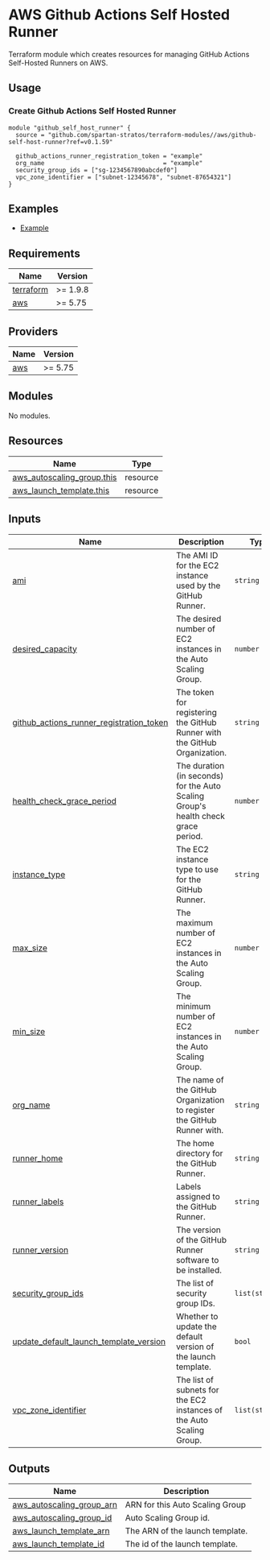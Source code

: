 # AWS Github Actions Self Hosted Runner

Terraform module which creates resources for managing GitHub Actions Self-Hosted Runners on AWS.

## Usage

### Create Github Actions Self Hosted Runner

```hcl
module "github_self_host_runner" {
  source = "github.com/spartan-stratos/terraform-modules//aws/github-self-host-runner?ref=v0.1.59"

  github_actions_runner_registration_token = "example"
  org_name                                 = "example"
  security_group_ids = ["sg-1234567890abcdef0"]
  vpc_zone_identifier = ["subnet-12345678", "subnet-87654321"]
}
```

## Examples

- [Example](./examples/complete/)

<!-- BEGIN_TF_DOCS -->
## Requirements

| Name | Version |
|------|---------|
| <a name="requirement_terraform"></a> [terraform](#requirement\_terraform) | >= 1.9.8 |
| <a name="requirement_aws"></a> [aws](#requirement\_aws) | >= 5.75 |

## Providers

| Name | Version |
|------|---------|
| <a name="provider_aws"></a> [aws](#provider\_aws) | >= 5.75 |

## Modules

No modules.

## Resources

| Name | Type |
|------|------|
| [aws_autoscaling_group.this](https://registry.terraform.io/providers/hashicorp/aws/latest/docs/resources/autoscaling_group) | resource |
| [aws_launch_template.this](https://registry.terraform.io/providers/hashicorp/aws/latest/docs/resources/launch_template) | resource |

## Inputs

| Name | Description | Type | Default | Required |
|------|-------------|------|---------|:--------:|
| <a name="input_ami"></a> [ami](#input\_ami) | The AMI ID for the EC2 instance used by the GitHub Runner. | `string` | `"ami-00c257e12d6828491"` | no |
| <a name="input_desired_capacity"></a> [desired\_capacity](#input\_desired\_capacity) | The desired number of EC2 instances in the Auto Scaling Group. | `number` | `1` | no |
| <a name="input_github_actions_runner_registration_token"></a> [github\_actions\_runner\_registration\_token](#input\_github\_actions\_runner\_registration\_token) | The token for registering the GitHub Runner with the GitHub Organization. | `string` | n/a | yes |
| <a name="input_health_check_grace_period"></a> [health\_check\_grace\_period](#input\_health\_check\_grace\_period) | The duration (in seconds) for the Auto Scaling Group's health check grace period. | `number` | `600` | no |
| <a name="input_instance_type"></a> [instance\_type](#input\_instance\_type) | The EC2 instance type to use for the GitHub Runner. | `string` | `"t3.micro"` | no |
| <a name="input_max_size"></a> [max\_size](#input\_max\_size) | The maximum number of EC2 instances in the Auto Scaling Group. | `number` | `1` | no |
| <a name="input_min_size"></a> [min\_size](#input\_min\_size) | The minimum number of EC2 instances in the Auto Scaling Group. | `number` | `1` | no |
| <a name="input_org_name"></a> [org\_name](#input\_org\_name) | The name of the GitHub Organization to register the GitHub Runner with. | `string` | n/a | yes |
| <a name="input_runner_home"></a> [runner\_home](#input\_runner\_home) | The home directory for the GitHub Runner. | `string` | `"/home/ubuntu/actions-runner"` | no |
| <a name="input_runner_labels"></a> [runner\_labels](#input\_runner\_labels) | Labels assigned to the GitHub Runner. | `string` | `"self-hosted,ec2"` | no |
| <a name="input_runner_version"></a> [runner\_version](#input\_runner\_version) | The version of the GitHub Runner software to be installed. | `string` | `"2.321.0"` | no |
| <a name="input_security_group_ids"></a> [security\_group\_ids](#input\_security\_group\_ids) | The list of security group IDs. | `list(string)` | n/a | yes |
| <a name="input_update_default_launch_template_version"></a> [update\_default\_launch\_template\_version](#input\_update\_default\_launch\_template\_version) | Whether to update the default version of the launch template. | `bool` | `true` | no |
| <a name="input_vpc_zone_identifier"></a> [vpc\_zone\_identifier](#input\_vpc\_zone\_identifier) | The list of subnets for the EC2 instances of the Auto Scaling Group. | `list(string)` | n/a | yes |

## Outputs

| Name | Description |
|------|-------------|
| <a name="output_aws_autoscaling_group_arn"></a> [aws\_autoscaling\_group\_arn](#output\_aws\_autoscaling\_group\_arn) | ARN for this Auto Scaling Group |
| <a name="output_aws_autoscaling_group_id"></a> [aws\_autoscaling\_group\_id](#output\_aws\_autoscaling\_group\_id) | Auto Scaling Group id. |
| <a name="output_aws_launch_template_arn"></a> [aws\_launch\_template\_arn](#output\_aws\_launch\_template\_arn) | The ARN of the launch template. |
| <a name="output_aws_launch_template_id"></a> [aws\_launch\_template\_id](#output\_aws\_launch\_template\_id) | The id of the launch template. |
<!-- END_TF_DOCS -->